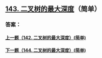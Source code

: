 ## [143. 二叉树的最大深度](https://leetcode-cn.com/problems/merge-two-sorted-lists/)（简单）





### 答案：



#### [上一题（142. 二叉树的最大深度）(简单)](https://github.com/sdwwld/leetCode/blob/master/src/main/java/com/wld/java/leetcode/leetCode0142.md)

#### [下一题（144. 二叉树的最大深度）(简单)](https://github.com/sdwwld/leetCode/blob/master/src/main/java/com/wld/java/leetcode/leetCode0144.md)
